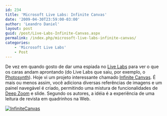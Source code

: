 ```yaml
---
id: 234
title: 'Microsoft Live Labs: Infinite Canvas'
date: '2009-04-30T23:59:00-03:00'
author: 'Leandro Daniel'
layout: post
guid: /post/Live-Labs-Infinite-Canvas.aspx
permalink: /index.php/microsoft-live-labs-infinite-canvas/
categories:
    - 'Microsoft Live Labs'
    - Post
---
```


De vez em quando gosto de dar uma espiada no [Live Labs](/reverb/admin/Pages/Visual%20storytelling%20unconstrained%20by%20page%20boundaries.) para ver o que os caras andam aprontando (do Live Labs que saiu, por exemplo, o [Photosynth](/reverb/?tag=/photosynth)). Hoje vi um projeto interessante chamado [Infinite Canvas](http://infinitecanvas.appjet.net). É mais ou menos assim, você adiciona diversas referências de imagens e um painel navegável é criado, permitindo uma mistura de funcionalidades de [Deep Zoom](/reverb/?tag=/deep+zoom) e slide. Segundo os autores, a idéia é a experiência de uma leitura de revista em quadrinhos na Web.

[![InfiniteCanvas](http://leandrodaniel.com/pics/WindowsLiveWriter/LiveLabsInfiniteCanvas/03E0E6ED/InfiniteCanvas.png "InfiniteCanvas")](http://infinitecanvas.appjet.net/view?name=The%20Five%20Stages%20of%20a%20Blogger%27s%20Life)